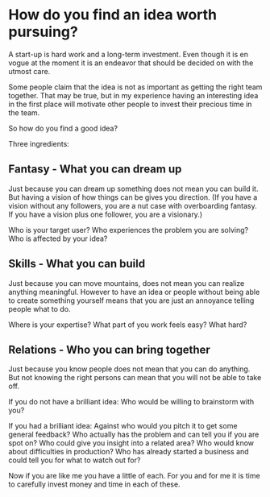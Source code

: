 # How do you find an idea worth pursuing?

A start-up is hard work and a long-term investment. Even though it is en vogue
at the moment it is an endeavor that should be decided on with the utmost care.

Some people claim that the idea is not as important as getting the right team
together. That may be true, but in my experience having an interesting idea in
the first place will motivate other people to invest their precious time in the
team.

So how do you find a good idea?

Three ingredients:

## Fantasy - What you can dream up 
Just because you can dream up something does not mean you can build it. But
having a vision of how things can be gives you direction. (If you have a vision
without any followers, you are a nut case with overboarding fantasy. If you have a vision
plus one follower, you are a visionary.)

Who is your target user? Who experiences the problem you are solving? Who is affected by your idea?


## Skills - What you can build
Just because you can move mountains, does not mean you can realize anything
meaningful. However to have an idea or people without being able to create
something yourself means that you are just an annoyance telling people what to
do.

Where is your expertise? 
What part of you work feels easy? What hard?


## Relations - Who you can bring together
Just because you know people does not mean that you can do anything. But not
knowing the right persons can mean that you will not be able to take off.

If you do not have a brilliant idea:
Who would be willing to brainstorm with you?

If you had a brilliant idea:
Against who would you pitch it to get some general feedback?
Who actually has the problem and can tell you if you are spot on?
Who could give you insight into a related area?
Who would know about difficulties in production?
Who has already started a business and could tell you for what to watch out for?


Now if you are like me you have a little of each. For you and for me it is time
to carefully invest money and time in each of these.
